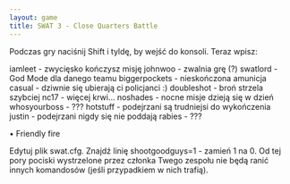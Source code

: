 ```yaml
---
layout: game
title: SWAT 3 - Close Quarters Battle
---
```


Podczas gry naciśnij Shift i tyldę, by wejść do konsoli. Teraz wpisz:

iamleet 		- zwycięsko kończysz misję
johnwoo 		- zwalnia grę (?)
swatlord 		- God Mode dla danego teamu
biggerpockets 	- nieskończona amunicja
casual 		- dziwnie się ubierają ci policjanci :)
doubleshot 	- broń strzela szybciej
nc17 		- więcej krwi...
noshades 	- nocne misje dzieją się w dzień
whosyourboss 	- ???
hotstuff 		- podejrzani są trudniejsi do wykończenia
justin 		- podejrzani nigdy się nie poddają
rabies 		- ???

• Friendly fire

Edytuj plik swat.cfg. Znajdź linię shootgoodguys=1 - zamień 1 na 0. 
Od tej pory 
pociski wystrzelone przez członka Twego zespołu nie będą ranić 
innych 
komandosów (jeśli przypadkiem w nich trafią).
